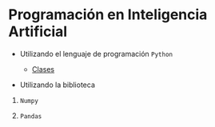 
# Programación en Inteligencia Artificial

* Utilizando el lenguaje de programación ``Python``

  * [Clases](https://github.com/rvsweb/Python_PIA/blob/master/PIA/UT04.%20Librer%C3%ADas%20de%20programaci%C3%B3n%20de%20Aprendizaje%20Autom%C3%A1tico%20con%20Python/UT04.%20Teoria/Para%20Finalizar%20la%20parte%20de%20sintaxis%20de%20Python/33_Ejercicios_de_POO_en_Python.ipynb)

* Utilizando la biblioteca

1. ``Numpy``

1. ``Pandas``

